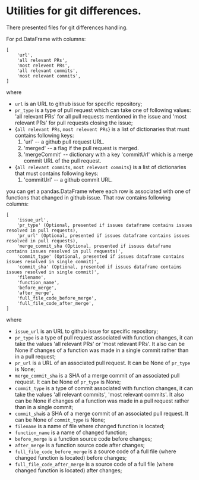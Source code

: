 # Utilities for git differences.

There presented files for git differences handling.

For pd.DataFrame with columns: 
```
[    
    'url',
    'all relevant PRs',
    'most relevent PRs',
    'all relevant commits',
    'most relevant commits',
] 
```
where 
- `url` is an URL to github issue for specific repository;
- `pr_type` is a type of pull request which can take one of following values:
    'all relevant PRs' for all pull requests mentioned in the issue and
    'most relevant PRs' for pull requests closing the issue;
- {`all relevant PRs`, `most relevent PRs`} is a list of dictionaries that must contains following keys:
    1. 'url' -- a github pull request URL.
    2. 'merged' -- a flag if the pull request is merged.
    3. 'mergeCommit' -- dictionary with a key 'commitUrl' which is a merge commit URL of the pull request.
- {`all relevant commits`, `most relevant commits`} is a list of dictionaries that must contains following keys:
    1. 'commitUrl' -- a github commit URL.
 
you can get a pandas.DataFrame where each row is associated with one of functions that changed in github issue. 
That row contains following columns:
```
[
    'issue_url',
    'pr_type' (Optional, presented if issues dataframe contains issues resolved in pull requests),
    'pr_url' (Optional, presented if issues dataframe contains issues resolved in pull requests),
    'merge_commit_sha (Optional, presented if issues dataframe contains issues resolved in pull requests)',
    'commit_type' (Optional, presented if issues dataframe contains issues resolved in single commit)',
    'commit_sha' (Optional, presented if issues dataframe contains issues resolved in single commit)',
    'filename',
    'function_name',
    'before_merge',
    'after_merge',
    'full_file_code_before_merge',
    'full_file_code_after_merge',
]
```
where 
- `issue_url` is an URL to github issue for specific repository;
- `pr_type` is a type of pull request associated with function changes, 
    it can take the values 'all relevant PRs' or 'most relevant PRs'. 
    It also can be None if changes of a function was made in a single commit rather than in a pull request;
- `pr_url` is a URL of an associated pull request. It can be None of `pr_type` is None; 
- `merge_commit_sha` is a SHA of a merge commit of an associated pull request. 
    It can be None of `pr_type` is None;
- `commit_type` is a type of commit associated with function changes,
    it can take the values 'all relevant commits', 'most relevant commits'.
    It also can be None if changes of a function was made in a pull request rather than in a single commit;
- `commit_sha`is a SHA of a merge commit of an associated pull request. 
    It can be None of `commit_type` is None;
- `filename` is a name of file where changed function is located; 
- `function_name` is a name of changed function;
- `before_merge` is a function source code before changes; 
- `after_merge` is a function source code after changes;
- `full_file_code_before_merge` is a source code of a full file (where changed function is located) before changes;
- `full_file_code_after_merge` is a source code of a full file (where changed function is located) after changes;